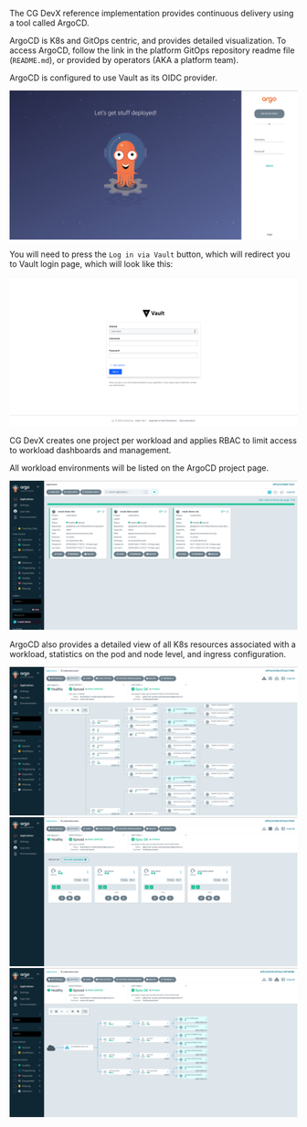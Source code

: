 
The CG DevX reference implementation provides continuous delivery using a tool called ArgoCD.

ArgoCD is K8s and GitOps centric, and provides detailed visualization.
To access ArgoCD, follow the link in the platform GitOps repository readme file (`README.md`),
or provided by operators (AKA a platform team).

ArgoCD is configured to use Vault as its OIDC provider.

![argocd_login.png](../../assets/argocd_login.png)

You will need to press the `Log in via Vault` button, which will redirect you to Vault login page,
which will look like this:

<!-- All images on this page can probably be re-shot with a tighter viewport so that the text is larger. -->
![vault_login.png](../../assets/vault_login_userpass.png)

CG DevX creates one project per workload and applies RBAC to limit access to workload dashboards and management.

All workload environments will be listed on the ArgoCD project page.

![argocd_workload.png](../../assets/argocd_workload.png)

ArgoCD also provides a detailed view of all K8s resources associated with a workload,
statistics on the pod and node level, and ingress configuration.

![argocd_workload_environment_tree.png](../../assets/argocd_workload_environment_tree.png)
![argocd_workload_environment_resource.png](../../assets/argocd_workload_environment_resource.png)
![argocd_workload_environment_network.png](../../assets/argocd_workload_environment_network.png)
